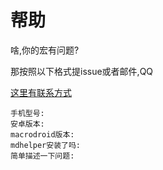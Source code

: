 # 帮助

啥,你的宏有问题?

那按照以下格式提issue或者邮件,QQ

[这里有联系方式](4-about/about)

```issue
手机型号:
安卓版本:
macrodroid版本:
mdhelper安装了吗:
简单描述一下问题:
```
